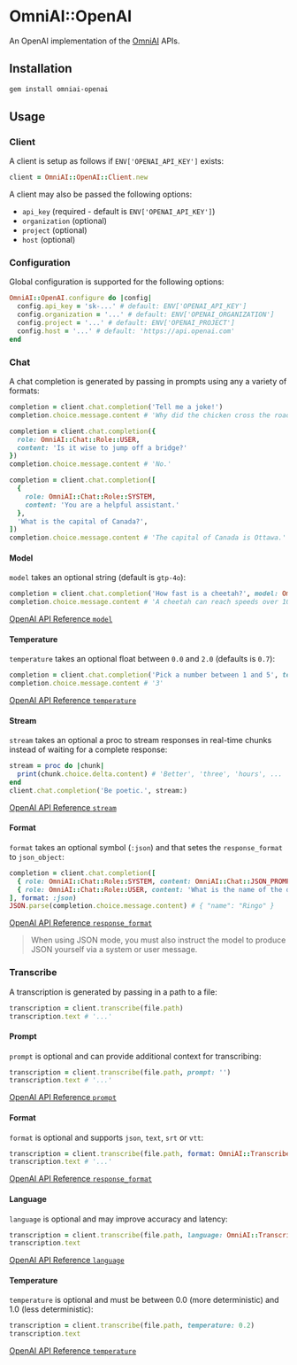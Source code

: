 # OmniAI::OpenAI

An OpenAI implementation of the [OmniAI](https://github.com/ksylvest/omniai) APIs.

## Installation

```sh
gem install omniai-openai
```

## Usage

### Client

A client is setup as follows if `ENV['OPENAI_API_KEY']` exists:

```ruby
client = OmniAI::OpenAI::Client.new
```

A client may also be passed the following options:

- `api_key` (required - default is `ENV['OPENAI_API_KEY']`)
- `organization` (optional)
- `project` (optional)
- `host` (optional)

### Configuration

Global configuration is supported for the following options:

```ruby
OmniAI::OpenAI.configure do |config|
  config.api_key = 'sk-...' # default: ENV['OPENAI_API_KEY']
  config.organization = '...' # default: ENV['OPENAI_ORGANIZATION']
  config.project = '...' # default: ENV['OPENAI_PROJECT']
  config.host = '...' # default: 'https://api.openai.com'
end
```

### Chat

A chat completion is generated by passing in prompts using any a variety of formats:

```ruby
completion = client.chat.completion('Tell me a joke!')
completion.choice.message.content # 'Why did the chicken cross the road? To get to the other side.'
```

```ruby
completion = client.chat.completion({
  role: OmniAI::Chat::Role::USER,
  content: 'Is it wise to jump off a bridge?'
})
completion.choice.message.content # 'No.'
```

```ruby
completion = client.chat.completion([
  {
    role: OmniAI::Chat::Role::SYSTEM,
    content: 'You are a helpful assistant.'
  },
  'What is the capital of Canada?',
])
completion.choice.message.content # 'The capital of Canada is Ottawa.'
```

#### Model

`model` takes an optional string (default is `gtp-4o`):

```ruby
completion = client.chat.completion('How fast is a cheetah?', model: OmniAI::OpenAI::Chat::Model::GPT_3_5_TURBO)
completion.choice.message.content # 'A cheetah can reach speeds over 100 km/h.'
```

[OpenAI API Reference `model`](https://platform.openai.com/docs/api-reference/chat/create#chat-create-model)

#### Temperature

`temperature` takes an optional float between `0.0` and `2.0` (defaults is `0.7`):

```ruby
completion = client.chat.completion('Pick a number between 1 and 5', temperature: 2.0)
completion.choice.message.content # '3'
```

[OpenAI API Reference `temperature`](https://platform.openai.com/docs/api-reference/chat/create#chat-create-temperature)

#### Stream

`stream` takes an optional a proc to stream responses in real-time chunks instead of waiting for a complete response:

```ruby
stream = proc do |chunk|
  print(chunk.choice.delta.content) # 'Better', 'three', 'hours', ...
end
client.chat.completion('Be poetic.', stream:)
```

[OpenAI API Reference `stream`](https://platform.openai.com/docs/api-reference/chat/create#chat-create-stream)

#### Format

`format` takes an optional symbol (`:json`) and that setes the `response_format` to `json_object`:

```ruby
completion = client.chat.completion([
  { role: OmniAI::Chat::Role::SYSTEM, content: OmniAI::Chat::JSON_PROMPT },
  { role: OmniAI::Chat::Role::USER, content: 'What is the name of the drummer for the Beatles?' }
], format: :json)
JSON.parse(completion.choice.message.content) # { "name": "Ringo" }
```

[OpenAI API Reference `response_format`](https://platform.openai.com/docs/api-reference/chat/create#chat-create-stream)

> When using JSON mode, you must also instruct the model to produce JSON yourself via a system or user message.

### Transcribe

A transcription is generated by passing in a path to a file:

```ruby
transcription = client.transcribe(file.path)
transcription.text # '...'
```

#### Prompt

`prompt` is optional and can provide additional context for transcribing:

```ruby
transcription = client.transcribe(file.path, prompt: '')
transcription.text # '...'
```

[OpenAI API Reference `prompt`](https://platform.openai.com/docs/api-reference/audio/createTranscription#audio-createtranscription-prompt)

#### Format

`format` is optional and supports `json`, `text`, `srt` or `vtt`:

```ruby
transcription = client.transcribe(file.path, format: OmniAI::Transcribe::Format::TEXT)
transcription.text # '...'
```

[OpenAI API Reference `response_format`](https://platform.openai.com/docs/api-reference/audio/createTranscription#audio-createtranscription-response_format)

#### Language

`language` is optional and may improve accuracy and latency:

```ruby
transcription = client.transcribe(file.path, language: OmniAI::Transcribe::Language::SPANISH)
transcription.text
```

[OpenAI API Reference `language`](https://platform.openai.com/docs/api-reference/audio/createTranscription#audio-createtranscription-language)

#### Temperature

`temperature` is optional and must be between 0.0 (more deterministic) and 1.0 (less deterministic):

```ruby
transcription = client.transcribe(file.path, temperature: 0.2)
transcription.text
```

[OpenAI API Reference `temperature`](https://platform.openai.com/docs/api-reference/audio/createTranscription#audio-createtranscription-temperature)
